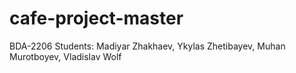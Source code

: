 # cafe-project-master 
BDA-2206 Students: Madiyar Zhakhaev, Ykylas Zhetibayev, Muhan Murotboyev, Vladislav Wolf

